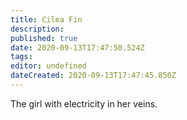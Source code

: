 ```yaml
---
title: Cilea Fin
description: 
published: true
date: 2020-09-13T17:47:50.524Z
tags: 
editor: undefined
dateCreated: 2020-09-13T17:47:45.850Z
---
```


The girl with electricity in her veins.